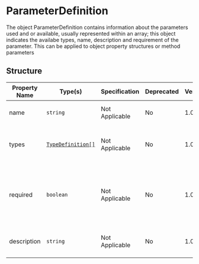 # ParameterDefinition

The object ParameterDefinition contains information
about the parameters used and or available, usually
represented within an array; this object indicates the
availabe types, name, description and requirement of
the parameter. This can be applied to object property
structures or method parameters

## Structure

| Property Name | Type(s)                                 | Specification  | Deprecated | Versions | Description                                                                           |
|---------------|-----------------------------------------|----------------|------------|----------|---------------------------------------------------------------------------------------|
| name          | `string`                                | Not Applicable | No         | 1.0      | The name of the parameter                                                             |
| types         | [`TypeDefinition[]`](TypeDefinition.md) | Not Applicable | No         | 1.0      | An array of types that are used for this parameter                                    |
| required      | `boolean`                               | Not Applicable | No         | 1.0      | Indicates if this parameter is required or not, for objects this will always be true. |
| description   | `string`                                | Not Applicable | No         | 1.0      | The description of the parameter                                                      |